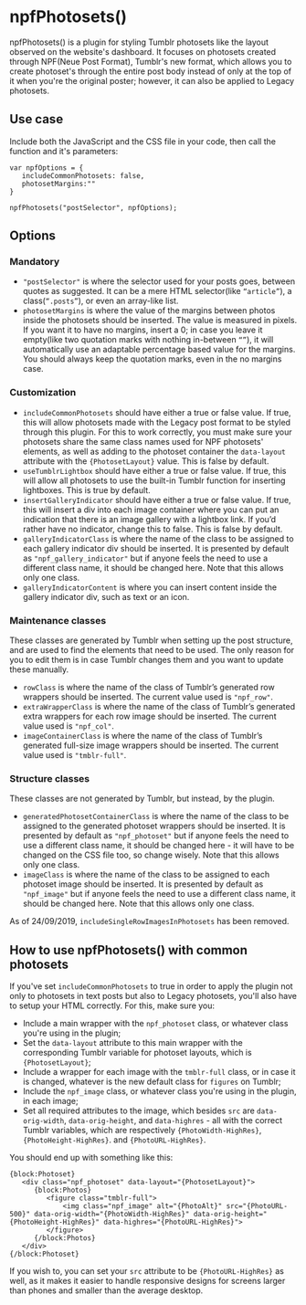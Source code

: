 # npfPhotosets()
npfPhotosets() is a plugin for styling Tumblr photosets like the layout observed on the website's dashboard. It focuses on photosets created through NPF(Neue Post Format), Tumblr's new format, which allows you to create photoset's through the entire post body instead of only at the top of it when you're the original poster; however, it can also be applied to Legacy photosets.
## Use case
Include both the JavaScript and the CSS file in your code, then call the function and it's parameters:
```
var npfOptions = {
   includeCommonPhotosets: false,
   photosetMargins:""
}

npfPhotosets("postSelector", npfOptions);
```
## Options
### Mandatory
- `"postSelector"` is where the selector used for your posts goes, between quotes as suggested. It can be a mere HTML selector(like `“article”`), a class(`“.posts”`), or even an array-like list.
- `photosetMargins` is where the value of the margins between photos inside the photosets should be inserted. The value is measured in pixels. If you want it to have no margins, insert a 0; in case you leave it empty(like two quotation marks with nothing in-between `“”`), it will automatically use an adaptable percentage based value for the margins. You should always keep the quotation marks, even in the no margins case.
### Customization
- `includeCommonPhotosets` should have either a true or false value. If true, this will allow photosets made with the Legacy post format to be styled through this plugin. For this to work correctly, you must make sure your photosets share the same class names used for NPF photosets' elements, as well as adding to the photoset container the `data-layout` attribute with the `{PhotosetLayout}` value. This is false by default.
- `useTumblrLightbox` should have either a true or false value. If true, this will allow all photosets to use the built-in Tumblr function for inserting lightboxes. This is true by default.
- `insertGalleryIndicator` should have either a true or false value. If true, this will insert a div into each image container where you can put an indication that there is an image gallery with a lightbox link. If you’d rather have no indicator, change this to false. This is false by default.
- `galleryIndicatorClass` is where the name of the class to be assigned to each gallery indicator div should be inserted. It is presented by default as `"npf_gallery_indicator"` but if anyone feels the need to use a different class name, it should be changed here. Note that this allows only one class.
- `galleryIndicatorContent` is where you can insert content inside the gallery indicator div, such as text or an icon.
### Maintenance classes
These classes are generated by Tumblr when setting up the post structure, and are used to find the elements that need to be used. The only reason for you to edit them is in case Tumblr changes them and you want to update these manually.
- `rowClass` is where the name of the class of Tumblr’s generated row wrappers should be inserted. The current value used is `"npf_row"`.
- `extraWrapperClass` is where the name of the class of Tumblr’s generated extra wrappers for each row image should be inserted. The current value used is `"npf_col"`.
- `imageContainerClass` is where the name of the class of Tumblr’s generated full-size image wrappers should be inserted. The current value used is `"tmblr-full"`.
### Structure classes
These classes are not generated by Tumblr, but instead, by the plugin.
- `generatedPhotosetContainerClass` is where the name of the class to be assigned to the generated photoset wrappers should be inserted. It is presented by default as `"npf_photoset"` but if anyone feels the need to use a different class name, it should be changed here - it will have to be changed on the CSS file too, so change wisely. Note that this allows only one class.
- `imageClass` is where the name of the class to be assigned to each photoset image should be inserted. It is presented by default as `"npf_image"` but if anyone feels the need to use a different class name, it should be changed here. Note that this allows only one class.

As of 24/09/2019, `includeSingleRowImagesInPhotosets` has been removed.


## How to use npfPhotosets() with common photosets
If you've set `includeCommonPhotosets` to true in order to apply the plugin not only to photosets in text posts but also to Legacy photosets, you'll also have to setup your HTML correctly. For this, make sure you:
- Include a main wrapper with the `npf_photoset` class, or whatever class you're using in the plugin;
- Set the `data-layout` attribute to this main wrapper with the corresponding Tumblr variable for photoset layouts, which is `{PhotosetLayout}`;
- Include a wrapper for each image with the `tmblr-full` class, or in case it is changed, whatever is the new default class for `figures` on Tumblr;
- Include the `npf_image` class, or whatever class you're using in the plugin, in each image;
- Set all required attributes to the image, which besides `src` are `data-orig-width`, `data-orig-height`, and `data-highres` - all with the correct Tumblr variables, which are respectively `{PhotoWidth-HighRes}`, `{PhotoHeight-HighRes}`. and `{PhotoURL-HighRes}`.

You should end up with something like this:
```
{block:Photoset}
   <div class="npf_photoset" data-layout="{PhotosetLayout}">
      {block:Photos}
         <figure class="tmblr-full"> 
             <img class="npf_image" alt="{PhotoAlt}" src="{PhotoURL-500}" data-orig-width="{PhotoWidth-HighRes}" data-orig-height="{PhotoHeight-HighRes}" data-highres="{PhotoURL-HighRes}">
         </figure>
      {/block:Photos}
   </div>
{/block:Photoset}
```
If you wish to, you can set your `src` attribute to be `{PhotoURL-HighRes}` as well, as it makes it easier to handle responsive designs for screens larger than phones and smaller than the average desktop.
